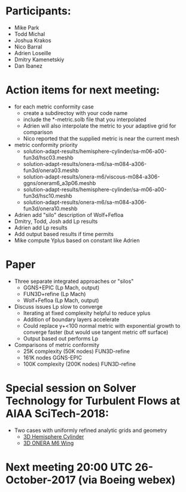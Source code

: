 
# Participants:
 - Mike Park
 - Todd Michal
 - Joshua Krakos
 - Nico Barral
 - Adrien Loseille
 - Dmitry Kamenetskiy
 - Dan Ibanez

# Action items for next meeting:
- for each metric conformity case
  - create a subdirectoy with your code name
  - include the *-metric.solb file that you interpolated
  - Adrien will also interpolate the metric to your adaptive grid for comparison
  - Nico reported that the supplied metric is near the current mesh 
- metric conformity priority
  - solution-adapt-results/hemisphere-cylinder/sa-m06-a00-fun3d/hsc03.meshb
  - solution-adapt-results/onera-m6/sa-m084-a306-fun3d/onera03.meshb
  - solution-adapt-results/onera-m6/viscous-m084-a306-ggns/oneram6_a3p06.meshb
  - solution-adapt-results/hemisphere-cylinder/sa-m06-a00-fun3d/hsc10.meshb
  - solution-adapt-results/onera-m6/sa-m084-a306-fun3d/onera10.meshb
- Adrien add "silo" description of Wolf+Fefloa
- Dmitry, Todd, Josh add Lp results
- Adrien add Lp results
- Add output based results if time permits
- Mike compute Yplus based on constant like Adrien

# Paper
- Three separate integrated approaches or "silos"
  - GGNS+EPIC (Lp Mach, output)
  - FUN3D+refine (Lp Mach)
  - Wolf+Fefloa (Lp Mach, output)
- Discuss issues Lp slow to converge
  - Iterating at fixed complexity helpful to reduce yplus
  - Addition of boundary layers accelerate
  - Could replace y+<100 normal metric with exponential growth to converge faster (but would use tangent metric off surface)
  - Output based out performs Lp
- Comparisons of metric conformity
  - 25K complexity (50K nodes) FUN3D-refine
  - 161K nodes GGNS-EPIC
  - 100K complexity (200K nodes)  FUN3D-refine

# Special session on Solver Technology for Turbulent Flows at AIAA SciTech-2018:
- Two cases with uniformly refined analytic grids and geometry
  - [3D Hemisphere Cylinder](https://turbmodels.larc.nasa.gov/hc3dnumericspart2_val.html)
  - [3D ONERA M6 Wing](https://turbmodels.larc.nasa.gov/onerawingnumerics_val.html)

# Next meeting 20:00 UTC 26-October-2017 (via Boeing webex)

